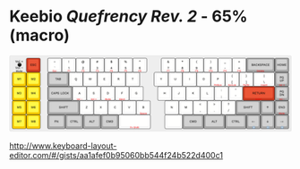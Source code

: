 # Keebio _Quefrency Rev. 2_ - 65% (macro)

![Keebio Quefrency Rev. 2 - 65% layout with macro section](keebio-quefrency-rev2-65-macro.png)

<http://www.keyboard-layout-editor.com/#/gists/aa1afef0b95060bb544f24b522d400c1>
